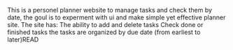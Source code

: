 This is a personel planner website to manage tasks and check them by date, the goul is to experment with ui and make simple yet effective planner site.
The site has:
The ability to add and delete tasks 
Check done or finished tasks
the tasks are organized by due date (from earliest to later)READ

